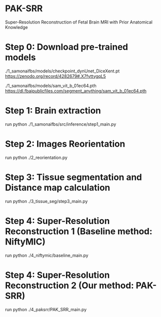 # PAK-SRR
Super-Resolution Reconstruction of Fetal Brain MRI with Prior Anatomical Knowledge


# Step 0: Download pre-trained models

./1_samonaifbs/models/checkpoint_dynUnet_DiceXent.pt https://zenodo.org/record/4282679#.X7fyttvgqL5

./1_samonaifbs/models/sam_vit_b_01ec64.pth https://dl.fbaipublicfiles.com/segment_anything/sam_vit_b_01ec64.pth


# Step 1: Brain extraction

run python ./1_samonaifbs/src/inference/step1_main.py

# Step 2: Images Reorientation

run python ./2_reorientation.py

# Step 3: Tissue segmentation and Distance map calculation

run python ./3_tissue_seg/step3_main.py

# Step 4: Super-Resolution Reconstruction 1 (Baseline method: NiftyMIC)

run python ./4_niftymic/baseline_main.py

# Step 4: Super-Resolution Reconstruction 2 (Our method: PAK-SRR)

run python ./4_paksrr/PAK_SRR_main.py
